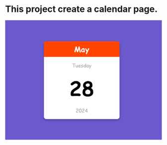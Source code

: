 # This project create a calendar page.

![MiniCalendar](https://github.com/Sarah269/verbose-doodle/blob/main/HTML_CSS_JS/MiniCalPage/MiniCalPage.png)
